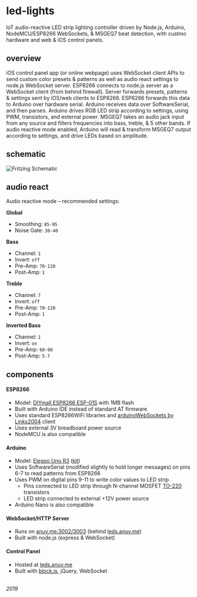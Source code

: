 # led-lights

IoT audio-reactive LED strip lighting controller driven by Node.js, Arduino, NodeMCU/ESP8266 WebSockets, &amp; MSGEQ7 beat detection, with custmo hardware and web &amp; iOS control panels.

## overview

iOS control panel app (or online webpage) uses WebSocket client APIs to send custom color presets & patterns as well as audio react settings to node.js WebSocket server.
ESP8266 connects to node.js server as a WebSocket client (from behind firewall). Server forwards presets, patterns & settings sent by iOS/web clients to ESP8266.
ESP8266 forwards this data to Arduino over hardware serial. Arduino receives data over SoftwareSerial, and then parses. Arduino drives RGB LED strip according to settings, using PWM, transistors, and external power.
MSGEQ7 takes an audio jack input from any source and filters frequencies into bass, treble, & 5 other bands. If audio reactive mode enabled, Arduino will read & transform MSGEQ7 output according to settings, and drive LEDs based on amplitude.

## schematic

![Fritzing Schematic](https://rawcdn.githack.com/anuvgupta/led-lights/c14cc283c60d811c712debd8daacecd9c4bc2f68/circuit_schematics/esp_led_lights_bb.png)

## audio react

Audio reactive mode – recommended settings:

**Global**

-   Smoothing: `85-95`
-   Noise Gate: `30-40`

**Bass**

-   Channel: `1`
-   Invert: `off`
-   Pre-Amp: `70-120`
-   Post-Amp: `1`

**Treble**

-   Channel: `7`
-   Invert: `off`
-   Pre-Amp: `70-120`
-   Post-Amp: `1`

**Inverted Bass**

-   Channel: `1`
-   Invert: `on`
-   Pre-Amp: `60-90`
-   Post-Amp: `5-7`

## components

#### ESP8266

-   Model: [DIYmall ESP8266 ESP-01S](https://www.amazon.com/gp/product/B00O34AGSU/) with 1MB flash
-   Built with Arduino IDE instead of standard AT firmware
-   Uses standard ESP8266WiFi libraries and [arduinoWebSockets by Links2004](https://github.com/Links2004/arduinoWebSockets) client
-   Uses external 3V breadboard power source
-   NodeMCU is also compatible

#### Arduino

-   Model: [Elegoo Uno R3](https://www.amazon.com/Elegoo-EL-CB-001-ATmega328P-ATMEGA16U2-Arduino/dp/B01EWOE0UU) ([kit](https://www.elegoo.com/product/elegoo-uno-project-super-starter-kit/))
-   Uses SoftwareSerial (modified slightly to hold longer messages) on pins 6-7 to read patterns from ESP8266
-   Uses PWM on digital pins 9-11 to write color values to LED strip
    -   Pins connected to LED strip through N-channel MOSFET [TO-220](https://www.amazon.com/gp/product/B07CTJFG7M) transistors
    -   LED strip connected to external +12V power source
-   Arduino Nano is also compatible

#### WebSocket/HTTP Server

-   Runs on [anuv.me:3002/3003](http://anuv.me) (behind [leds.anuv.me](http://leds.anuv.me))
-   Built with node.js (express & WebSocket)

#### Control Panel

-   Hosted at [leds.anuv.me](http://leds.anuv.me)
-   Built with [block.js](https://github.com/anuvgupta/block.js), jQuery, WebSocket



&nbsp;  
*2019*
